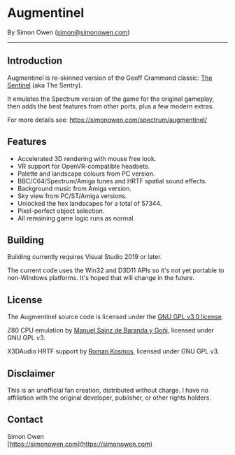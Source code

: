# Augmentinel

By Simon Owen (simon@simonowen.com)

---

## Introduction

Augmentinel is re-skinned version of the Geoff Crammond classic: [The
Sentinel](https://en.wikipedia.org/wiki/The_Sentinel_(video_game)) (aka The
Sentry).

It emulates the Spectrum version of the game for the original gameplay, then
adds the best features from other ports, plus a few modern extras.

For more details see: https://simonowen.com/spectrum/augmentinel/

## Features

- Accelerated 3D rendering with mouse free look.
- VR support for OpenVR-compatible headsets.
- Palette and landscape colours from PC version.
- BBC/C64/Spectrum/Amiga tunes and HRTF spatial sound effects.
- Background music from Amiga version.
- Sky view from PC/ST/Amiga versions.
- Unlocked the hex landscapes for a total of 57344.
- Pixel-perfect object selection.
- All remaining game logic runs as normal.

## Building

Building currently requires Visual Studio 2019 or later.

The current code uses the Win32 and D3D11 APIs so it's not yet portable to
non-Windows platforms. It's hoped that will change in the future.

## License

The Augmentinel source code is licensed under the [GNU GPL v3.0
license](https://www.gnu.org/licenses/gpl-3.0.html).

Z80 CPU emulation by [Manuel Sainz de Baranda y Goñi](https://github.com/redcode/Z80),
licensed under GNU GPL v3.

X3DAudio HRTF support by [Roman Kosmos](https://github.com/kosumosu/x3daudio1_7_hrtf),
licensed under GNU GPL v3.



## Disclaimer

This is an unofficial fan creation, distributed without charge. I have no
affiliation with the original developer, publisher, or other rights holders.

## Contact

Simon Owen  
[https://simonowen.com](https://simonowen.com)
